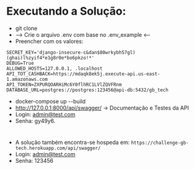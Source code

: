 # Executando a Solução:
- git clone
- --> Crie o arquivo .env com base no .env_example <--
- Preencher com os valores:
```
SECRET_KEY='django-insecure-c&dan$80wrkybh57gl)(ghai)l%zyif4*e1g8r0e*bo6pkzo!*'
DEBUG=True
ALLOWED_HOSTS=127.0.0.1, .localhost
API_TOT_CASHBACK=https://mdaqk8ek5j.execute-api.us-east-1.amazonaws.com
API_TOKEN=ZXPURQOARHiMc6Y0flhRC1LVlZQVFRnm
DATABASE_URL=postgres://postgres:123456@api-db:5432/gb_tech
```
- docker-compose up --build
- http://127.0.0.1:8000/api/swagger/ -> Documentação e Testes da API
- Login: admin@test.com
- Senha: gy49y6.

#
- A solução também encontra-se hospeda em: ``` https://challenge-gb-tech.herokuapp.com/api/swagger/ ```
- Login: admin@test.com
- Senha: 123456